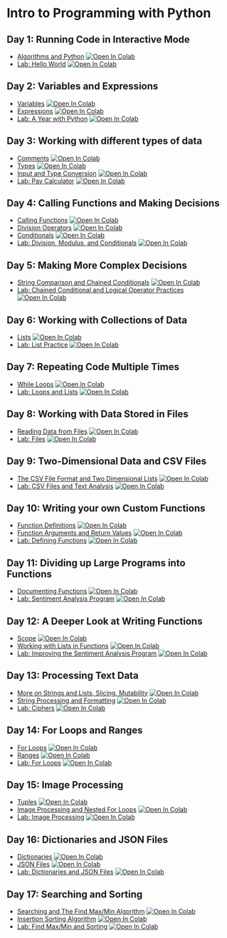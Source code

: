 # Intro to Programming with Python

## Day 1: Running Code in Interactive Mode
* [Algorithms and Python](01_AlgorithmsPython.ipynb) [![Open In Colab](https://colab.research.google.com/assets/colab-badge.svg)](https://colab.research.google.com/github/ericmanley/IntroToProgrammingWithPython/blob/main/01_AlgorithmsPython.ipynb)
* [Lab: Hello World](02_Lab_HelloWorld.ipynb) [![Open In Colab](https://colab.research.google.com/assets/colab-badge.svg)](https://colab.research.google.com/github/ericmanley/IntroToProgrammingWithPython/blob/main/02_Lab_HelloWorld.ipynb)

## Day 2: Variables and Expressions
* [Variables](03_Variables.ipynb) [![Open In Colab](https://colab.research.google.com/assets/colab-badge.svg)](https://colab.research.google.com/github/ericmanley/IntroToProgrammingWithPython/blob/main/03_Variables.ipynb)
* [Expressions](04_Expressions.ipynb) [![Open In Colab](https://colab.research.google.com/assets/colab-badge.svg)](https://colab.research.google.com/github/ericmanley/IntroToProgrammingWithPython/blob/main/04_Expressions.ipynb)
* [Lab: A Year with Python](05_Lab_AYearWithPython.ipynb) [![Open In Colab](https://colab.research.google.com/assets/colab-badge.svg)](https://colab.research.google.com/github/ericmanley/IntroToProgrammingWithPython/blob/main/05_Lab_AYearWithPython.ipynb)

## Day 3: Working with different types of data
* [Comments](06_Comments.ipynb) [![Open In Colab](https://colab.research.google.com/assets/colab-badge.svg)](https://colab.research.google.com/github/ericmanley/IntroToProgrammingWithPython/blob/main/06_Comments.ipynb)
* [Types](07_Types.ipynb) [![Open In Colab](https://colab.research.google.com/assets/colab-badge.svg)](https://colab.research.google.com/github/ericmanley/IntroToProgrammingWithPython/blob/main/07_Types.ipynb)
* [Input and Type Conversion](08_InputTypeConversion.ipynb) [![Open In Colab](https://colab.research.google.com/assets/colab-badge.svg)](https://colab.research.google.com/github/ericmanley/IntroToProgrammingWithPython/blob/main/08_InputTypeConversion.ipynb)
* [Lab: Pay Calculator](09_Lab_PayCalculator.ipynb) [![Open In Colab](https://colab.research.google.com/assets/colab-badge.svg)](https://colab.research.google.com/github/ericmanley/IntroToProgrammingWithPython/blob/main/09_Lab_PayCalculator.ipynb)

## Day 4: Calling Functions and Making Decisions
* [Calling Functions](10_CallingFunctionsImportingModules.ipynb) [![Open In Colab](https://colab.research.google.com/assets/colab-badge.svg)](https://colab.research.google.com/github/ericmanley/IntroToProgrammingWithPython/blob/main/10_CallingFunctionsImportingModules.ipynb)
* [Division Operators](12_DivisionOperators.ipynb) [![Open In Colab](https://colab.research.google.com/assets/colab-badge.svg)](https://colab.research.google.com/github/ericmanley/IntroToProgrammingWithPython/blob/main/12_DivisionOperators.ipynb)
* [Conditionals](13_Conditionals.ipynb) [![Open In Colab](https://colab.research.google.com/assets/colab-badge.svg)](https://colab.research.google.com/github/ericmanley/IntroToProgrammingWithPython/blob/main/13_Conditionals.ipynb)
* [Lab: Division, Modulus, and Conditionals](14_Lab_DivisionModulusConditional.ipynb) [![Open In Colab](https://colab.research.google.com/assets/colab-badge.svg)](https://colab.research.google.com/github/ericmanley/IntroToProgrammingWithPython/blob/main/14_Lab_DivisionModulusConditional.ipynb)

## Day 5: Making More Complex Decisions
* [String Comparison and Chained Conditionals](15_StringComparisonChainedConditionalsLogicalOperators.ipynb) [![Open In Colab](https://colab.research.google.com/assets/colab-badge.svg)](https://colab.research.google.com/github/ericmanley/IntroToProgrammingWithPython/blob/main/15_StringComparisonChainedConditionalsLogicalOperators.ipynb)
* [Lab: Chained Conditional and Logical Operator Practices](16_Lab_ChainedConditionalLogicalOperatorPractice.ipynb) [![Open In Colab](https://colab.research.google.com/assets/colab-badge.svg)](https://colab.research.google.com/github/ericmanley/IntroToProgrammingWithPython/blob/main/16_Lab_ChainedConditionalLogicalOperatorPractice.ipynb)


## Day 6: Working with Collections of Data
* [Lists](17_Lists.ipynb) [![Open In Colab](https://colab.research.google.com/assets/colab-badge.svg)](https://colab.research.google.com/github/ericmanley/IntroToProgrammingWithPython/blob/main/17_Lists.ipynb)
* [Lab: List Practice](18_Lab_ListPractice.ipynb) [![Open In Colab](https://colab.research.google.com/assets/colab-badge.svg)](https://colab.research.google.com/github/ericmanley/IntroToProgrammingWithPython/blob/main/18_Lab_ListPractice.ipynb)

## Day 7: Repeating Code Multiple Times
* [While Loops](19_WhileLoops.ipynb) [![Open In Colab](https://colab.research.google.com/assets/colab-badge.svg)](https://colab.research.google.com/github/ericmanley/IntroToProgrammingWithPython/blob/main/19_WhileLoops.ipynb)
* [Lab: Loops and Lists](20_Lab_LoopsLists.ipynb) [![Open In Colab](https://colab.research.google.com/assets/colab-badge.svg)](https://colab.research.google.com/github/ericmanley/IntroToProgrammingWithPython/blob/main/20_Lab_LoopsLists.ipynb)

## Day 8: Working with Data Stored in Files
* [Reading Data from Files](21_ReadingDataFromFiles.ipynb) [![Open In Colab](https://colab.research.google.com/assets/colab-badge.svg)](https://colab.research.google.com/github/ericmanley/IntroToProgrammingWithPython/blob/main/21_ReadingDataFromFiles.ipynb)
* [Lab: Files](22_Lab_Files.ipynb) [![Open In Colab](https://colab.research.google.com/assets/colab-badge.svg)](https://colab.research.google.com/github/ericmanley/IntroToProgrammingWithPython/blob/main/22_Lab_Files.ipynb)

## Day 9: Two-Dimensional Data and CSV Files
* [The CSV File Format and Two Dimensional Lists](23_CSVFormat2DLists.ipynb) [![Open In Colab](https://colab.research.google.com/assets/colab-badge.svg)](https://colab.research.google.com/github/ericmanley/IntroToProgrammingWithPython/blob/main/23_CSVFormat2DLists.ipynb)
* [Lab: CSV Files and Text Analysis](24_Lab_CSVTextAnalysis.ipynb) [![Open In Colab](https://colab.research.google.com/assets/colab-badge.svg)](https://colab.research.google.com/github/ericmanley/IntroToProgrammingWithPython/blob/main/24_Lab_CSVTextAnalysis.ipynb)

## Day 10: Writing your own Custom Functions
* [Function Definitions](25_FunctionDefinitions.ipynb) [![Open In Colab](https://colab.research.google.com/assets/colab-badge.svg)](https://colab.research.google.com/github/ericmanley/IntroToProgrammingWithPython/blob/main/25_FunctionDefinitions.ipynb)
* [Function Arguments and Return Values](26_FunctionArgumentsReturns.ipynb) [![Open In Colab](https://colab.research.google.com/assets/colab-badge.svg)](https://colab.research.google.com/github/ericmanley/IntroToProgrammingWithPython/blob/main/26_FunctionArgumentsReturns.ipynb)
* [Lab: Defining Functions](27_Lab_Functions.ipynb) [![Open In Colab](https://colab.research.google.com/assets/colab-badge.svg)](https://colab.research.google.com/github/ericmanley/IntroToProgrammingWithPython/blob/main/27_Lab_Functions.ipynb)

## Day 11: Dividing up Large Programs into Functions
* [Documenting Functions](28_DocumentingFunctions.ipynb) [![Open In Colab](https://colab.research.google.com/assets/colab-badge.svg)](https://colab.research.google.com/github/ericmanley/IntroToProgrammingWithPython/blob/main/28_DocumentingFunctions.ipynb)
* [Lab: Sentiment Analysis Program](29_Lab_SentimentAnalysis.ipynb) [![Open In Colab](https://colab.research.google.com/assets/colab-badge.svg)](https://colab.research.google.com/github/ericmanley/IntroToProgrammingWithPython/blob/main/29_Lab_SentimentAnalysis.ipynb)

## Day 12: A Deeper Look at Writing Functions
* [Scope](30_Scope.ipynb) [![Open In Colab](https://colab.research.google.com/assets/colab-badge.svg)](https://colab.research.google.com/github/ericmanley/IntroToProgrammingWithPython/blob/main/30_Scope.ipynb)
* [Working with Lists in Functions](31_ListsInFunctions.ipynb) [![Open In Colab](https://colab.research.google.com/assets/colab-badge.svg)](https://colab.research.google.com/github/ericmanley/IntroToProgrammingWithPython/blob/main/31_ListsInFunctions.ipynb)
* [Lab: Improving the Sentiment Analysis Program](32_Lab_ImprovingSentimentAnalysis.ipynb) [![Open In Colab](https://colab.research.google.com/assets/colab-badge.svg)](https://colab.research.google.com/github/ericmanley/IntroToProgrammingWithPython/blob/main/32_Lab_ImprovingSentimentAnalysis.ipynb)

## Day 13: Processing Text Data
* [More on Strings and Lists, Slicing, Mutability](33_StringsListsSlicingMutability.ipynb) [![Open In Colab](https://colab.research.google.com/assets/colab-badge.svg)](https://colab.research.google.com/github/ericmanley/IntroToProgrammingWithPython/blob/main/33_StringsListsSlicingMutability.ipynb)
* [String Processing and Formatting](34_StringProcessingFormatting.ipynb) [![Open In Colab](https://colab.research.google.com/assets/colab-badge.svg)](https://colab.research.google.com/github/ericmanley/IntroToProgrammingWithPython/blob/main/34_StringProcessingFormatting.ipynb)
* [Lab: Ciphers](35_Lab_Ciphers.ipynb) [![Open In Colab](https://colab.research.google.com/assets/colab-badge.svg)](https://colab.research.google.com/github/ericmanley/IntroToProgrammingWithPython/blob/main/35_Lab_Ciphers.ipynb)

## Day 14: For Loops and Ranges
* [For Loops](36_ForLoops.ipynb) [![Open In Colab](https://colab.research.google.com/assets/colab-badge.svg)](https://colab.research.google.com/github/ericmanley/IntroToProgrammingWithPython/blob/main/36_ForLoops.ipynb)
* [Ranges](37_Ranges.ipynb) [![Open In Colab](https://colab.research.google.com/assets/colab-badge.svg)](https://colab.research.google.com/github/ericmanley/IntroToProgrammingWithPython/blob/main/37_Ranges.ipynb)
* [Lab: For Loops](38_Lab_ForLoops.ipynb) [![Open In Colab](https://colab.research.google.com/assets/colab-badge.svg)](https://colab.research.google.com/github/ericmanley/IntroToProgrammingWithPython/blob/main/38_Lab_ForLoops.ipynb)

## Day 15: Image Processing
* [Tuples](39_Tuples.ipynb) [![Open In Colab](https://colab.research.google.com/assets/colab-badge.svg)](https://colab.research.google.com/github/ericmanley/IntroToProgrammingWithPython/blob/main/39_Tuples.ipynb)
* [Image Processing and Nested For Loops](40_ImageProcessingNestedForLoops.ipynb) [![Open In Colab](https://colab.research.google.com/assets/colab-badge.svg)](https://colab.research.google.com/github/ericmanley/IntroToProgrammingWithPython/blob/main/40_ImageProcessingNestedForLoops.ipynb)
* [Lab: Image Processing](41_Lab_ImageProcessing.ipynb) [![Open In Colab](https://colab.research.google.com/assets/colab-badge.svg)](https://colab.research.google.com/github/ericmanley/IntroToProgrammingWithPython/blob/main/41_Lab_ImageProcessing.ipynb)

## Day 16: Dictionaries and JSON Files
* [Dictionaries](42_Dictionaries.ipynb) [![Open In Colab](https://colab.research.google.com/assets/colab-badge.svg)](https://colab.research.google.com/github/ericmanley/IntroToProgrammingWithPython/blob/main/42_Dictionaries.ipynb)
* [JSON Files](43_JSONFiles.ipynb) [![Open In Colab](https://colab.research.google.com/assets/colab-badge.svg)](https://colab.research.google.com/github/ericmanley/IntroToProgrammingWithPython/blob/main/43_JSONFiles.ipynb)
* [Lab: Dictionaries and JSON Files](44_Lab_DictionariesJSON.ipynb) [![Open In Colab](https://colab.research.google.com/assets/colab-badge.svg)](https://colab.research.google.com/github/ericmanley/IntroToProgrammingWithPython/blob/main/44_Lab_DictionariesJSON.ipynb)


## Day 17: Searching and Sorting
* [Searching and The Find Max/Min Algorithm](45_FindMaxMinAlgorithm.ipynb) [![Open In Colab](https://colab.research.google.com/assets/colab-badge.svg)](https://colab.research.google.com/github/ericmanley/IntroToProgrammingWithPython/blob/main/45_FindMaxMinAlgorithm.ipynb)
* [Insertion Sorting Algorithm](46_InsertionSortAlgorithm.ipynb) [![Open In Colab](https://colab.research.google.com/assets/colab-badge.svg)](https://colab.research.google.com/github/ericmanley/IntroToProgrammingWithPython/blob/main/46_InsertionSortAlgorithm.ipynb)
* [Lab: Find Max/Min and Sorting](47_Lab_MaxMinSort.ipynb) [![Open In Colab](https://colab.research.google.com/assets/colab-badge.svg)](https://colab.research.google.com/github/ericmanley/IntroToProgrammingWithPython/blob/main/47_Lab_MaxMinSort.ipynb)
